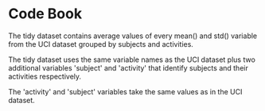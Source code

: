 Code Book
=========

The tidy dataset contains average values of every mean() and std() variable from the UCI dataset grouped by subjects and activities.

The tidy dataset uses the same variable names as the UCI dataset plus two additional variables 'subject' and 'activity' that identify subjects and their activities respectively.

The 'activity' and 'subject' variables take the same values as in the UCI dataset.
